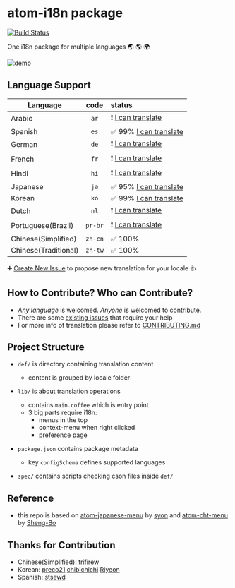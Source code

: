 # atom-i18n package

[![Build Status](https://travis-ci.org/liuderchi/atom-i18n.svg?branch=master)](https://travis-ci.org/liuderchi/atom-i18n)

One i18n package for multiple languages :earth_asia: :earth_americas: :earth_africa:

![demo](https://cloud.githubusercontent.com/assets/4994705/21954194/b0cd5cbe-da85-11e6-96e0-c02202b947d0.png)

## Language Support

| Language | code | status |
| -------- |:----:|:-------|
| Arabic | `ar` | :exclamation: [I can translate](https://github.com/liuderchi/atom-i18n/issues?utf8=%E2%9C%93&q=is%3Aissue%20is%3Aopen%20label%3A%22help%20wanted%22%20label%3A%22i18n%20ar%22) |
| Spanish | `es` | :white_check_mark: 99% [I can translate](https://github.com/liuderchi/atom-i18n/issues?utf8=%E2%9C%93&q=is%3Aissue%20is%3Aopen%20label%3A%22help%20wanted%22%20label%3A%22i18n%20es%22) |
| German | `de` | :exclamation: [I can translate](https://github.com/liuderchi/atom-i18n/issues?utf8=%E2%9C%93&q=is%3Aissue%20is%3Aopen%20label%3A%22help%20wanted%22%20label%3A%22i18n%20de%22) |
| French | `fr` | :exclamation: [I can translate](https://github.com/liuderchi/atom-i18n/issues?utf8=%E2%9C%93&q=is%3Aissue%20is%3Aopen%20label%3A%22help%20wanted%22%20label%3A%22i18n%20fr%22) |
| Hindi | `hi` | :exclamation: [I can translate](https://github.com/liuderchi/atom-i18n/issues?utf8=%E2%9C%93&q=is%3Aissue%20is%3Aopen%20label%3A%22help%20wanted%22%20label%3A%22i18n%20hi%22) |
| Japanese | `ja` | :white_check_mark: 95% [I can translate](https://github.com/liuderchi/atom-i18n/issues?utf8=%E2%9C%93&q=is%3Aissue%20is%3Aopen%20label%3A%22help%20wanted%22%20label%3A%22i18n%20ja%22) |
| Korean | `ko` | :white_check_mark: 99% [I can translate](https://github.com/liuderchi/atom-i18n/issues?utf8=%E2%9C%93&q=is%3Aissue%20is%3Aopen%20label%3A%22help%20wanted%22%20label%3A%22i18n%20ko%22) |
| Dutch | `nl` | :exclamation: [I can translate](https://github.com/liuderchi/atom-i18n/issues?utf8=%E2%9C%93&q=is%3Aissue%20is%3Aopen%20label%3A%22help%20wanted%22%20label%3A%22i18n%20nl%22) |
| Portuguese(Brazil) | `pr-br` | :exclamation: [I can translate](https://github.com/liuderchi/atom-i18n/issues?utf8=%E2%9C%93&q=is%3Aissue%20is%3Aopen%20label%3A%22help%20wanted%22%20label%3A%22i18n%20pr-br%22) |
| Chinese(Simplified) |  `zh-cn` | :white_check_mark: 100% |
| Chinese(Traditional) | `zh-tw` | :white_check_mark: 100% |


 :heavy_plus_sign: [Create New Issue](https://github.com/liuderchi/atom-i18n/issues/new) to propose new translation for your locale :+1:


## How to Contribute? Who can Contribute?

  - *Any language* is welcomed. *Anyone* is welcomed to contribute.
  - There are some [existing issues](https://github.com/liuderchi/atom-i18n/issues?q=is%3Aopen+is%3Aissue+label%3A%22help+wanted%22) that require your help
  - For more info of translation please refer to [CONTRIBUTING.md](https://github.com/liuderchi/atom-i18n/blob/master/CONTRIBUTING.md)


## Project Structure

  * `def/` is directory containing translation content
      * content is grouped by locale folder

  * `lib/` is about translation operations
      * contains `main.coffee` which is entry point
      * 3 big parts require i18n:
          * menus in the top
          * context-menu when right clicked
          * preference page

  * `package.json` contains package metadata
      * key `configSchema` defines supported languages

  * `spec/` contains scripts checking cson files inside `def/`

## Reference

  - this repo is based on [atom-japanese-menu](https://atom.io/packages/japanese-menu) by [syon](https://atom.io/users/syon) and [atom-cht-menu](https://atom.io/packages/cht-menu) by [Sheng-Bo](https://atom.io/users/Sheng-Bo)


## Thanks for Contribution

  - Chinese(Simplified): [trifirew](https://github.com/trifirew)
  - Korean: [preco21](https://github.com/preco21) [chibichichi](https://github.com/chibichichi) [Riyeon](https://github.com/Riyeon)
  - Spanish: [stsewd](https://github.com/stsewd)
